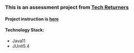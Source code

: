 ### This is an assessment project from [Tech Returners](https://www.techreturners.com/)

#### Project instruction is [here](https://github.com/winndie/yrtt_entry_katas_java/blob/main/README.original.md)

#### Technology Stack:
- Java11
- JUnit5.4
